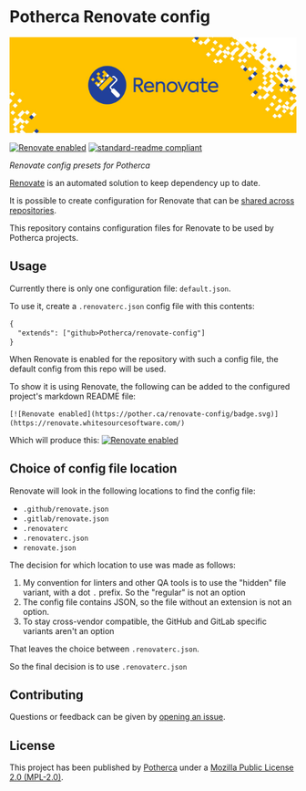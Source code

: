 # Potherca Renovate config

![Renovate banner](./renovate-banner.jpg)

[![Renovate enabled](https://pother.ca/renovate-config/badge.svg)](https://renovate.whitesourcesoftware.com/)
[![standard-readme compliant](https://img.shields.io/badge/readme%20style-standard-green.svg)](https://github.com/RichardLitt/standard-readme)

_Renovate config presets for Potherca_

[Renovate](https://renovate.whitesourcesoftware.com/) is an automated solution to keep dependency up to date.

It is possible to create configuration for Renovate that can be [shared across repositories](https://docs.renovatebot.com/config-presets/).

This repository contains configuration files for Renovate to be used by Potherca projects.

<!-- @TODO: Add Table of Contents when README becomes longer than 100 lines -->

## Usage

Currently there is only one configuration file: `default.json`.

To use it, create a `.renovaterc.json` config file with this contents:

```
{
  "extends": ["github>Potherca/renovate-config"]
}
```

When Renovate is enabled for the repository with such a config file, the default config from this repo will be used.

To show it is using Renovate, the following can be added to the configured project's markdown README file:

```
[![Renovate enabled](https://pother.ca/renovate-config/badge.svg)](https://renovate.whitesourcesoftware.com/)
```

Which will produce this: [![Renovate enabled](https://pother.ca/renovate-config/badge.svg)](https://renovate.whitesourcesoftware.com/)

## Choice of config file location

Renovate will look in the following locations to find the config file:

- `.github/renovate.json`
- `.gitlab/renovate.json`
- `.renovaterc`
- `.renovaterc.json`
- `renovate.json`

The decision for which location to use was made as follows:

1. My convention for linters and other QA tools is to use the "hidden" file variant, with a dot `.` prefix.
   So the "regular" is not an option
2. The config file contains JSON, so the file without an extension is not an option.
3. To stay cross-vendor compatible, the GitHub and GitLab specific variants aren't an option

That leaves the choice between `.renovaterc.json`.


So the final decision is to use `.renovaterc.json`

## Contributing

Questions or feedback can be given by [opening an issue](https://github.com/Potherca/renovate-config/issues).

<!--
@TODO: Link to a CONTRIBUTING file
@TODO: Link to a Code of Conduct
-->


## License

This project has been published by [Potherca](https://pother.ca) under a [Mozilla Public License 2.0 (MPL-2.0)](./LICENSE).
